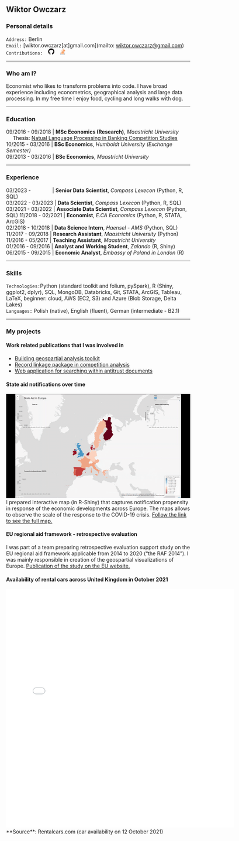 ## Wiktor Owczarz

### Personal details

`Address:` Berlin  
`Email:` [wiktor.owczarz[at]gmail.com](mailto: wiktor.owczarz@gmail.com)  
`Contributions:` &ensp; [<img src="./images/GitHub-Mark-32px.png" height="17">](https://github.com/ln-P) &ensp; [<img src="./images/so-image.png" height="17">](https://stackoverflow.com/users/5856119/an-economist?tab=profile)  


___

### Who am I?

Economist who likes to transform problems into code. I have broad experience including econometrics, geographical analysis and large data processing. In my free time I enjoy food, cycling and long walks with dog.

___

### Education  

09/2016 - 09/2018 | **MSc Economics (Research)**, *Maastricht University*  
 &emsp;  Thesis: [Natual Language Processing in Banking Competition Studies](https://github.com/ln-P/MasterThesis)  
10/2015 - 03/2016 | **BSc Economics**, *Humboldt University (Exchange Semester)*  
09/2013 - 03/2016 | **BSc Economics**, *Maastricht University*  

___

### Experience 

03/2023 - &nbsp;&nbsp;&nbsp;&nbsp;&nbsp;&nbsp;&nbsp;&nbsp;&nbsp;&nbsp;&nbsp;&nbsp;&nbsp; | **Senior Data Scientist**, *Compass Lexecon* (Python, R, SQL)  
03/2022 - 03/2023 |   **Data Scientist**, *Compass Lexecon* (Python, R, SQL)  
03/2021 - 03/2022 |   **Associate Data Scientist**, *Compass Lexecon* (Python, SQL) 
11/2018 - 02/2021 | **Economist**, *E.CA Economics* (Python, R, STATA, ArcGIS)  
02/2018 - 10/2018 | **Data Science Intern**, *Haensel - AMS* (Python, SQL)  
11/2017 - 09/2018 | **Research Assistant**, *Maastricht University* (Python)  
11/2016 - 05/2017 | **Teaching Assistant**, *Maastricht University*  
01/2016 - 09/2016 | **Analyst and Working Student**, *Zalando* (R, Shiny)  
06/2015 - 09/2015 | **Economic Analyst**, *Embassy of Poland in London* (R)  

___

### Skills
`Technologies:`Python (standard toolkit and folium, pySpark), R (Shiny, ggplot2,
dplyr), SQL, MongoDB, Databricks, Git, STATA, ArcGIS, Tableau, LaTeX, beginner: cloud, AWS (EC2, S3) and Azure (Blob Storage, Delta Lakes)  
`Languages:` Polish (native), English (fluent), German (intermediate - B2.1)  

___

### My projects

#### Work related publications that I was involved in
* [Building geospartial analysis toolkit](https://www.compasslexecon.com/a-taste-of-geospatial-analysis-for-competition-economics/)
* [Record linkage package in competition analysis](https://www.compasslexecon.com/game-set-and-fuzzy-match/)
* [Web application for searching within antitrust documents](https://www.compasslexecon.com/decision-search-tool-behind-the-scenes/)

#### State aid notifications over time
![aid_map](./map.gif) 
I prepared interactive map (in R-Shiny) that captures notification propensity in response of the economic developments across Europe. The maps allows to observe the scale of the response to the COVID-19 crisis. [Follow the link to see the full map.](./map.gif) 

#### EU regional aid framework - retrospective evaluation
I was part of a team preparing retrospective evaluation support study on the EU regional aid framework applicable from 2014 to 2020 (“the RAF 2014”). I was mainly responsible in creation of the geospartial visualizations of Europe. [Publication of the study on the EU website.](https://op.europa.eu/en/publication-detail/-/publication/4c143fec-6281-11ea-b735-01aa75ed71a1/language-en/format-PDF/source-121845138) 

#### Availability of rental cars across United Kingdom in October 2021 
<iframe width="623.5" height="650.5" seamless frameborder="0" scrolling="no" src="./gb_rental_agencies_map.html"></iframe>
**Source**: Rentalcars.com (car availability on 12 October 2021) 


